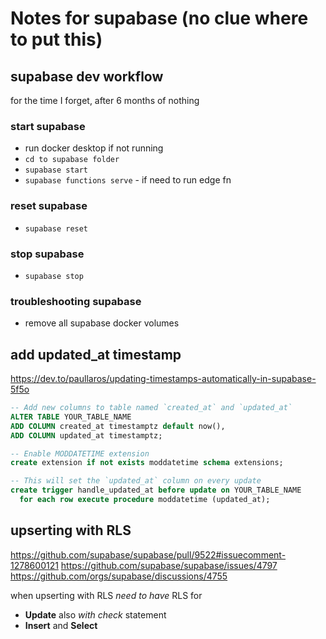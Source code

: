 # Notes for supabase (no clue where to put this)

## supabase dev workflow

for the time I forget, after 6 months of nothing

### start supabase

- run docker desktop if not running
- `cd to supabase folder`
- `supabase start`
- `supabase functions serve` - if need to run edge fn

### reset supabase

- `supabase reset`

### stop supabase

- `supabase stop`

### troubleshooting supabase

- remove all supabase docker volumes

## add updated_at timestamp

<https://dev.to/paullaros/updating-timestamps-automatically-in-supabase-5f5o>

```sql
-- Add new columns to table named `created_at` and `updated_at`
ALTER TABLE YOUR_TABLE_NAME
ADD COLUMN created_at timestamptz default now(),
ADD COLUMN updated_at timestamptz;

-- Enable MODDATETIME extension
create extension if not exists moddatetime schema extensions;

-- This will set the `updated_at` column on every update
create trigger handle_updated_at before update on YOUR_TABLE_NAME
  for each row execute procedure moddatetime (updated_at);
```

## upserting with RLS

<https://github.com/supabase/supabase/pull/9522#issuecomment-1278600121>
<https://github.com/supabase/supabase/issues/4797>
<https://github.com/orgs/supabase/discussions/4755>

when upserting with RLS _need to have_ RLS for

- **Update** also _with check_ statement
- **Insert** and **Select**
